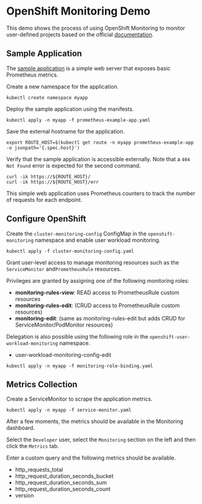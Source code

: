 # OpenShift Monitoring Demo

This demo shows the process of using OpenShift Monitoring to monitor user-defined projects based on the official [documentation][link_docs].

## Sample Application

The [sample application][link_sample] is a simple web server that exposes basic Prometheus metrics.

Create a new namespace for the application.

```
kubectl create namespace myapp
```

Deploy the sample application using the manifests.

```shell
kubectl apply -n myapp -f prometheus-example-app.yaml
```

Save the external hostname for the application.

```shell
export ROUTE_HOST=$(kubectl get route -n myapp prometheus-example-app -o jsonpath='{.spec.host}')
```

Verify that the sample application is accessible externally. Note that a `404 Not Found` error is expected for the second command.

```shell
curl -ik https://${ROUTE_HOST}/
curl -ik https://${ROUTE_HOST}/err
```

This simple web application uses Prometheus counters to track the number of requests for each endpoint.

## Configure OpenShift

Create the `cluster-monitoring-config` ConfigMap in the `openshift-monitoring` namespace and enable user workload monitoring.

```shell
kubectl apply -f cluster-monitoring-config.yaml
```

Grant user-level access to manage monitoring resources such as the `ServiceMonitor` and`PrometheusRule` resources.

Privileges are granted by assigning one of the following monitoring roles:

* **monitoring-rules-view**: READ access to PrometheusRule custom resources
* **monitoring-rules-edit**: (CRUD access to PrometheusRule custom resources)
* **monitoring-edit**: (same as monitoring-rules-edit but adds CRUD for ServiceMonitor/PodMonitor resources)

Delegation is also possible using the following role in the `openshift-user-workload-monitoring` namespace.

* user-workload-monitoring-config-edit

```shell
kubectl apply -n myapp -f monitoring-role-binding.yaml
```

## Metrics Collection

Create a ServiceMonitor to scrape the application metrics.

```shell
kubectl apply -n myapp -f service-monitor.yaml
```

After a few moments, the metrics should be available in the Monitoring dashboard.

Select the `Developer` user, select the `Monitoring` section on the left and then click the `Metrics` tab.

Enter a custom query and the following metrics should be available.

* http_requests_total
* http_request_duration_seconds_bucket
* http_request_duration_seconds_sum
* http_request_duration_seconds_count
* version

[link_sample]:https://github.com/brancz/prometheus-example-app
[link_docs]:https://docs.openshift.com/container-platform/4.6/monitoring/enabling-monitoring-for-user-defined-projects.html
